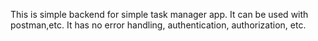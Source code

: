 This is simple backend for simple task manager app.
It can be used with postman,etc.
It has no error handling, authentication, authorization, etc.
